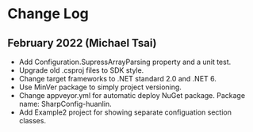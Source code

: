 # Change Log

## February 2022 (Michael Tsai)

- Add Configuration.SupressArrayParsing property and a unit test.
- Upgrade old .csproj files to SDK style.
- Change target frameworks to .NET standard 2.0 and .NET 6.
- Use MinVer package to simply project versioning.
- Change appveyor.yml for automatic deploy NuGet package. Package name: SharpConfig-huanlin.
- Add Example2 project for showing separate configuation section classes.